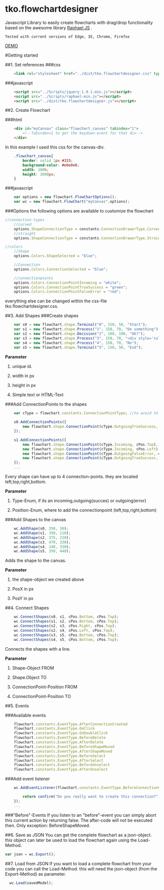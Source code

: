 
# tko.flowchartdesigner
Javascript Library to easily create flowcharts with drag/drop functionality based on the awesome library
<a href="http://dmitrybaranovskiy.github.io/raphael/">Raphael JS</a> .


```
Tested with current versions of Edge, IE, Chrome, Firefox
```
<a href="https://tobiaskoller.github.io/tko.flowchartdesigner">DEMO</a>

#Getting started

##1. Set references
###css
```html
    <link rel="stylesheet" href="../dist/tko.flowchartdesigner.css" type="text/css" />
```

###javascript
```html
    <script src="../Scripts/jquery-1.9.1.min.js"></script>
    <script src="../Scripts/raphael-min.js"></script>
    <script src="../dist/tko.flowchartdesigner.js"></script>
```
##2. Create Flowchart

###html
```html
    <div id="myCanvas" class="flowchart_canvas" tabindex="1">
        <!--Tabindex=1 to get the keydown-event for that div-->
    </div>
```
In this example I used this css for the canvas-div.
```css
    .flowchart_canvas{
        border: solid 1px #333;
        background-color: #e0e0e0;
        width: 100%;
        height: 3000px;
    }
```
###javascript
```javascript
    var options = new flowchart.FlowChartOptions();
    var wc = new flowchart.FlowChart("myCanvas",options);
```
###Options
the following options are available to customize the flowchart

```javascript
//connection-types
    //curved
    options.ShapeConnectionType = constants.ConnectionDrawerType.Curved;
    //straight
    options.ShapeConnectionType = constants.ConnectionDrawerType.Straight;

//colors
    //Shape
    options.Colors.ShapeSelected = "blue";

    //Connection
    options.Colors.ConnectionSelected = "blue";

    //connectionpoints
    options.Colors.ConnectionPointIncoming = "white";
    options.Colors.ConnectionPointTrueSuccess = "green";
    options.Colors.ConnectionPointFalseError = "red";
```
everything else can be changed within the css-file tko.flowchartdesigner.css.

##3. Add Shapes
###Create shapes
```javascript
    var s0 = new flowchart.shape.Terminal("0", 150, 50, "Start");
    var s1 = new flowchart.shape.Process("1", 150, 70, "Do something");
    var s2 = new flowchart.shape.Decision("2", 100, 100, "Ok?");
    var s3 = new flowchart.shape.Process("3", 150, 70, "<div style='color:green'>Yes</div>");
    var s4 = new flowchart.shape.Process("4", 150, 70, "No");
    var s5 = new flowchart.shape.Terminal("5", 150, 50, "End");
```
**Parameter**

1. unique id.

2. width in px

3. height in px

4. Simple text or HTML-Text

###Add ConnectionPoints to the shapes
```javascript
    var cType = flowchart.constants.ConnectionPointType; //to avoid to much typing ;-)
    
    s0.AddConnectionPoints([
        new flowchart.shape.ConnectionPoint(cType.OutgoingTrueSuccess, cPos.Bottom)
    ]);

    s1.AddConnectionPoints([
        new flowchart.shape.ConnectionPoint(cType.Incoming, cPos.Top),
        new flowchart.shape.ConnectionPoint(cType.Incoming, cPos.Left),
        new flowchart.shape.ConnectionPoint(cType.OutgoingFalseError, cPos.Right),
        new flowchart.shape.ConnectionPoint(cType.OutgoingTrueSuccess, cPos.Bottom)
    ]);
    ...
```
Every shape can have up to 4 connection-points. they are located left,top,right,bottom.

**Parameter**

1. Type-Enum, if its an incoming,outgoing(succes) or outgoing(error)

2. Position-Enum, where to add the connectionpoint (left,top,right,bottom)

###Add Shapes to the canvas
```javascript
    wc.AddShape(s0, 350, 30);
    wc.AddShape(s1, 350, 110);
    wc.AddShape(s2, 375, 220);
    wc.AddShape(s3, 470, 330);
    wc.AddShape(s4, 240, 330);
    wc.AddShape(s5, 350, 440);
```
Adds the shape to the canvas.

**Parameter**

1. the shape-object we created above

2. PosX in px

3. PosY in px

##4. Connect Shapes
```javascript
    wc.ConnectShapes(s0, s1, cPos.Bottom, cPos.Top);
    wc.ConnectShapes(s1, s2, cPos.Bottom, cPos.Top);
    wc.ConnectShapes(s2, s3, cPos.Right, cPos.Top);
    wc.ConnectShapes(s2, s4, cPos.Left, cPos.Top);
    wc.ConnectShapes(s3, s5, cPos.Bottom, cPos.Top);
    wc.ConnectShapes(s4, s5, cPos.Bottom, cPos.Top);
```
Connects the shapes with a line.

**Parameter**

1. Shape-Object FROM

2. Shape.Object TO

3. ConnectionPoint-Position FROM

4. ConnectionPoint-Position TO

##5. Events

###Available events
```javascript
    flowchart.constants.EventType.AfterConnectionCreated
    flowchart.constants.EventType.OnClick
    flowchart.constants.EventType.OnDoubleClick
    flowchart.constants.EventType.BeforeDelete
    flowchart.constants.EventType.AfterDelete
    flowchart.constants.EventType.BeforeShapeMoved
    flowchart.constants.EventType.AfterShapeMoved
    flowchart.constants.EventType.BeforeSelect
    flowchart.constants.EventType.AfterSelect
    flowchart.constants.EventType.BeforeUnselect
    flowchart.constants.EventType.AfterUnselect
```

###Add event listener
```javascript
    wc.AddEventListener(flowchart.constants.EventType.BeforeConnectionCreated, function (event){

        return confirm("Do you really want to create this connection?");
    });
    ...
```
###"Before"-Events
If you listen to an "before"-event you can simply abort this current action by returning false.
The after-code will not be executed then.
Only exception: BeforeShapeMoved.

##6. Save as JSON
You can get the complete flowchart as a json-object. this object can later be used to load the flowchart again using the Load-Method.
```javascript
var json = wc.Export();
```
##7. Load from JSON
If you want to load a complete flowchart from your code you can call the Load-Method.
this will need the json-object (from the Export-Method) as parameter.
```javascript
  wc.Load(savedModel);

```
